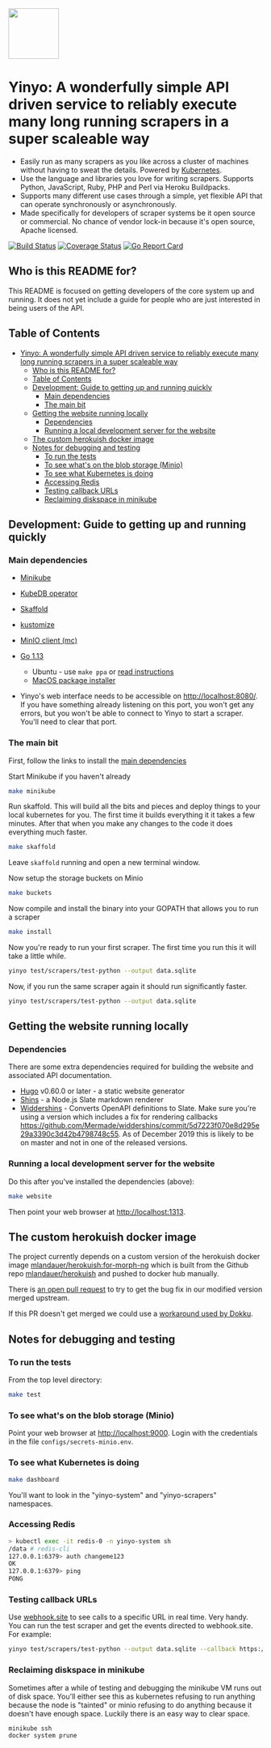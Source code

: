 <img width="100" heigth="100" src="https://yinyo.io/logo.svg">

# Yinyo: A wonderfully simple API driven service to reliably execute many long running scrapers in a super scaleable way

- Easily run as many scrapers as you like across a cluster of machines without having to sweat the details. Powered by [Kubernetes](https://kubernetes.io/).
- Use the language and libraries you love for writing scrapers. Supports Python, JavaScript, Ruby, PHP and Perl via Heroku Buildpacks.
- Supports many different use cases through a simple, yet flexible API that can operate synchronously or asynchronously.
- Made specifically for developers of scraper systems be it open source or commercial. No chance of vendor lock-in because it's open source, Apache licensed.

[![Build Status](https://github.com/openaustralia/yinyo/workflows/Test%2C%20Build%20and%20Release/badge.svg)](https://github.com/openaustralia/yinyo/actions?workflow=Test%2C+Build+and+Release)
[![Coverage Status](https://coveralls.io/repos/github/openaustralia/yinyo/badge.svg?t=8kV8YE)](https://coveralls.io/github/openaustralia/yinyo)
[![Go Report Card](https://goreportcard.com/badge/github.com/openaustralia/yinyo)](https://goreportcard.com/report/github.com/openaustralia/yinyo)

## Who is this README for?

This README is focused on getting developers of the core system up and running. It does not yet include
a guide for people who are just interested in being users of the API.

## Table of Contents

<!-- TOC -->

- [Yinyo: A wonderfully simple API driven service to reliably execute many long running scrapers in a super scaleable way](#yinyo-a-wonderfully-simple-api-driven-service-to-reliably-execute-many-long-running-scrapers-in-a-super-scaleable-way)
  - [Who is this README for?](#who-is-this-readme-for)
  - [Table of Contents](#table-of-contents)
  - [Development: Guide to getting up and running quickly](#development-guide-to-getting-up-and-running-quickly)
    - [Main dependencies](#main-dependencies)
    - [The main bit](#the-main-bit)
  - [Getting the website running locally](#getting-the-website-running-locally)
    - [Dependencies](#dependencies)
    - [Running a local development server for the website](#running-a-local-development-server-for-the-website)
  - [The custom herokuish docker image](#the-custom-herokuish-docker-image)
  - [Notes for debugging and testing](#notes-for-debugging-and-testing)
    - [To run the tests](#to-run-the-tests)
    - [To see what's on the blob storage (Minio)](#to-see-whats-on-the-blob-storage-minio)
    - [To see what Kubernetes is doing](#to-see-what-kubernetes-is-doing)
    - [Accessing Redis](#accessing-redis)
    - [Testing callback URLs](#testing-callback-urls)
    - [Reclaiming diskspace in minikube](#reclaiming-diskspace-in-minikube)

<!-- /TOC -->

## Development: Guide to getting up and running quickly

### Main dependencies

- [Minikube](https://kubernetes.io/docs/setup/learning-environment/minikube/)
- [KubeDB operator](https://kubedb.com/docs/v0.13.0-rc.0/setup/install/)
- [Skaffold](https://skaffold.dev/docs/quickstart/)
- [kustomize](https://github.com/kubernetes-sigs/kustomize/blob/master/docs/INSTALL.md)
- [MinIO client (mc)](https://min.io/download)
- [Go 1.13](https://golang.org/dl/)

  - Ubuntu - use `make ppa` or [read instructions](https://github.com/golang/go/wiki/Ubuntu)
  - [MacOS package installer](https://golang.org/doc/install#macos)

- Yinyo's web interface needs to be accessible on [http://localhost:8080/](http://localhost:8080/). If you have something already listening on this port, you won't get any errors, but you won't be able to connect to Yinyo to start a scraper. You'll need to clear that port.

### The main bit

First, follow the links to install the [main dependencies](main-dependencies)

Start Minikube if you haven't already

```bash
make minikube
```

Run skaffold. This will build all the bits and pieces and deploy things to your local kubernetes for you. The first time it builds everything it it takes a few minutes. After that when you make any changes to the code it does everything much faster.

```bash
make skaffold
```

Leave `skaffold` running and open a new terminal window.

Now setup the storage buckets on Minio

```bash
make buckets
```

Now compile and install the binary into your GOPATH that allows you to run a scraper

```bash
make install
```

Now you're ready to run your first scraper. The first time you run this it will take a little while.

```bash
yinyo test/scrapers/test-python --output data.sqlite
```

Now, if you run the same scraper again it should run significantly faster.

```bash
yinyo test/scrapers/test-python --output data.sqlite
```

## Getting the website running locally

### Dependencies

There are some extra dependencies required for building the website and associated API documentation.

- [Hugo](https://gohugo.io/) v0.60.0 or later - a static website generator
- [Shins](https://github.com/Mermade/shins) - a Node.js Slate markdown renderer
- [Widdershins](https://github.com/mermade/widdershins) - Converts OpenAPI definitions to Slate. Make sure you're using a version which includes a fix for rendering callbacks https://github.com/Mermade/widdershins/commit/5d7223f070e8d295e29a3390c3d42b4798748c55. As of December 2019 this is likely to be on master and not in one of the released versions.

### Running a local development server for the website

Do this after you've installed the dependencies (above):

```bash
make website
```

Then point your web browser at [http://localhost:1313](http://localhost:1313).

## The custom herokuish docker image

The project currently depends on a custom version of the herokuish docker image [mlandauer/herokuish:for-morph-ng](https://hub.docker.com/layers/mlandauer/herokuish/for-morph-ng/images/sha256-d39b31894660dd038c05a408db260a6bb013325e843b03ae80b528477de83d92) which is built from the Github repo [mlandauer/herokuish](https://github.com/mlandauer/herokuish/tree/for-morph-ng) and pushed to docker hub manually.

There is [an open pull request](https://github.com/gliderlabs/herokuish/pull/467) to try to get the bug
fix in our modified version merged upstream.

If this PR doesn't get merged we could use a [workaround used by Dokku](https://github.com/gliderlabs/herokuish/pull/467#issue-298708746).

## Notes for debugging and testing

### To run the tests

From the top level directory:

```bash
make test
```

### To see what's on the blob storage (Minio)

Point your web browser at [http://localhost:9000](http://localhost:9000). Login with the credentials in the file `configs/secrets-minio.env`.

### To see what Kubernetes is doing

```bash
make dashboard
```

You'll want to look in the "yinyo-system" and "yinyo-scrapers" namespaces.

### Accessing Redis

```bash
> kubectl exec -it redis-0 -n yinyo-system sh
/data # redis-cli
127.0.0.1:6379> auth changeme123
OK
127.0.0.1:6379> ping
PONG
```

### Testing callback URLs

Use [webhook.site](https://webhook.site) to see calls to a specific URL in real time. Very handy.
You can run the test scraper and get the events directed to webhook.site. For example:

```bash
yinyo test/scrapers/test-python --output data.sqlite --callback https://webhook.site/#!/uuid-specific-to-you
```

### Reclaiming diskspace in minikube

Sometimes after a while of testing and debugging the minikube VM runs out of disk space. You'll either see this as kubernetes refusing to run anything because the node is "tainted" or minio refusing to do anything because it doesn't have enough space. Luckily there is an easy way to clear space.

```bash
minikube ssh
docker system prune
```

